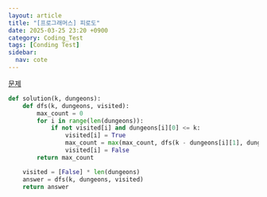 ```yaml
---
layout: article
title: "[프로그래머스] 피로도"
date: 2025-03-25 23:20 +0900
category: Coding_Test
tags: [Conding Test]
sidebar:
  nav: cote
---
```

[문제](https://school.programmers.co.kr/learn/courses/30/lessons/87946)
```python
def solution(k, dungeons):
    def dfs(k, dungeons, visited):
        max_count = 0
        for i in range(len(dungeons)):
            if not visited[i] and dungeons[i][0] <= k:
                visited[i] = True
                max_count = max(max_count, dfs(k - dungeons[i][1], dungeons, visited) + 1)
                visited[i] = False
        return max_count

    visited = [False] * len(dungeons)
    answer = dfs(k, dungeons, visited)
    return answer
```